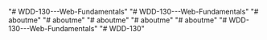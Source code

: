 "# WDD-130---Web-Fundamentals" 
"# WDD-130---Web-Fundamentals" 
"# aboutme" 
"# aboutme" 
"# aboutme" 
"# aboutme" 
"# aboutme" 
"# WDD-130---Web-Fundamentals" 
"# WDD-130" 
